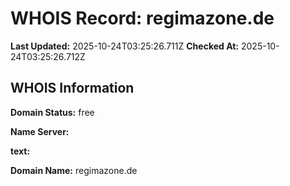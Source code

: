 # WHOIS Record: regimazone.de

**Last Updated:** 2025-10-24T03:25:26.711Z
**Checked At:** 2025-10-24T03:25:26.712Z

## WHOIS Information

**Domain Status:** free

**Name Server:** 

**text:** 

**Domain Name:** regimazone.de

